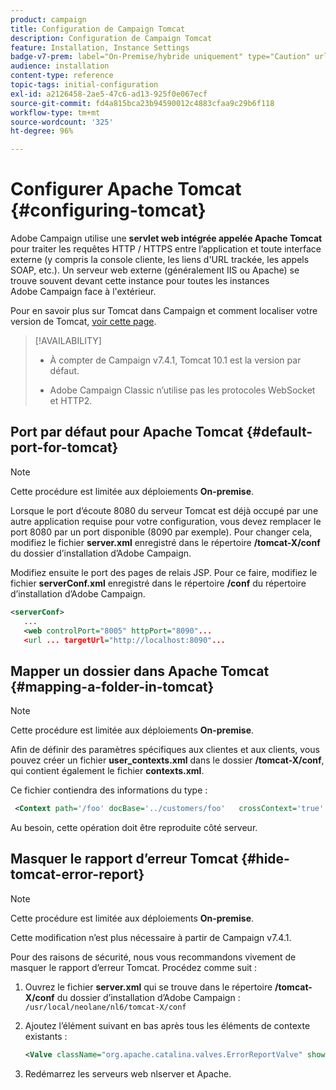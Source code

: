 ```yaml
---
product: campaign
title: Configuration de Campaign Tomcat
description: Configuration de Campaign Tomcat
feature: Installation, Instance Settings
badge-v7-prem: label="On-Premise/hybride uniquement" type="Caution" url="https://experienceleague.adobe.com/docs/campaign-classic/using/installing-campaign-classic/architecture-and-hosting-models/hosting-models-lp/hosting-models.html?lang=fr" tooltip="S’applique uniquement aux déploiements on-premise et hybrides"
audience: installation
content-type: reference
topic-tags: initial-configuration
exl-id: a2126458-2ae5-47c6-ad13-925f0e067ecf
source-git-commit: fd4a815bca23b94590012c4883cfaa9c29b6f118
workflow-type: tm+mt
source-wordcount: '325'
ht-degree: 96%

---
```


# Configurer Apache Tomcat {#configuring-tomcat}

Adobe Campaign utilise une **servlet web intégrée appelée Apache Tomcat** pour traiter les requêtes HTTP / HTTPS entre l’application et toute interface externe (y compris la console cliente, les liens d&#39;URL trackée, les appels SOAP, etc.). Un serveur web externe (généralement IIS ou Apache) se trouve souvent devant cette instance pour toutes les instances Adobe Campaign face à l&#39;extérieur.

Pour en savoir plus sur Tomcat dans Campaign et comment localiser votre version de Tomcat, [voir cette page](../../production/using/locate-tomcat-version.md).

>[!AVAILABILITY]
>
>
>* À compter de Campaign v7.4.1, Tomcat 10.1 est la version par défaut.
>
>* Adobe Campaign Classic n’utilise pas les protocoles WebSocket et HTTP2.
>



## Port par défaut pour Apache Tomcat {#default-port-for-tomcat}


>[!NOTE]
>
>Cette procédure est limitée aux déploiements **On-premise**.
>

Lorsque le port d’écoute 8080 du serveur Tomcat est déjà occupé par une autre application requise pour votre configuration, vous devez remplacer le port 8080 par un port disponible (8090 par exemple). Pour changer cela, modifiez le fichier **server.xml** enregistré dans le répertoire **/tomcat-X/conf** du dossier d’installation d’Adobe Campaign.

Modifiez ensuite le port des pages de relais JSP. Pour ce faire, modifiez le fichier **serverConf.xml** enregistré dans le répertoire **/conf** du répertoire d’installation d’Adobe Campaign.

```xml
<serverConf>
   ...
   <web controlPort="8005" httpPort="8090"...
   <url ... targetUrl="http://localhost:8090"...
```

## Mapper un dossier dans Apache Tomcat {#mapping-a-folder-in-tomcat}


>[!NOTE]
>
>Cette procédure est limitée aux déploiements **On-premise**.
>

Afin de définir des paramètres spécifiques aux clientes et aux clients, vous pouvez créer un fichier **user_contexts.xml** dans le dossier **/tomcat-X/conf**, qui contient également le fichier **contexts.xml**.

Ce fichier contiendra des informations du type :

```xml
 <Context path='/foo' docBase='../customers/foo'   crossContext='true' debug='0' reloadable='true' trusted='false'/>
```

Au besoin, cette opération doit être reproduite côté serveur.

## Masquer le rapport d’erreur Tomcat {#hide-tomcat-error-report}


>[!NOTE]
>
>Cette procédure est limitée aux déploiements **On-premise**.
>
>Cette modification n’est plus nécessaire à partir de Campaign v7.4.1.
>

Pour des raisons de sécurité, nous vous recommandons vivement de masquer le rapport d’erreur Tomcat. Procédez comme suit :

1. Ouvrez le fichier **server.xml** qui se trouve dans le répertoire **/tomcat-X/conf** du dossier d’installation d’Adobe Campaign : `/usr/local/neolane/nl6/tomcat-X/conf`
1. Ajoutez l’élément suivant en bas après tous les éléments de contexte existants :

   ```xml
   <Valve className="org.apache.catalina.valves.ErrorReportValve" showReport="false" showServerInfo="false"/>
   ```

1. Redémarrez les serveurs web nlserver et Apache.
